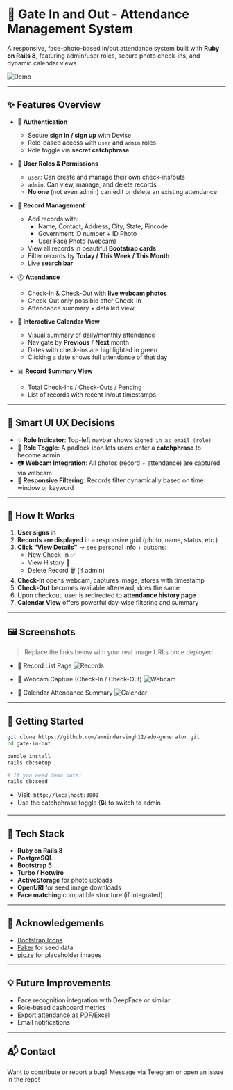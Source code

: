 
# 🚪 Gate In and Out - Attendance Management System

A responsive, face-photo-based in/out attendance system built with **Ruby on Rails 8**, featuring admin/user roles, secure photo check-ins, and dynamic calendar views.

![Demo]() <!-- You can update this with an actual demo screenshot later -->

---

## ✨ Features Overview

- 🔐 **Authentication**
  - Secure **sign in / sign up** with Devise
  - Role-based access with `user` and `admin` roles
  - Role toggle via **secret catchphrase**

- 👤 **User Roles & Permissions**
  - `user`: Can create and manage their own check-ins/outs
  - `admin`: Can view, manage, and delete records
  - **No one** (not even admin) can edit or delete an existing attendance

- 📇 **Record Management**
  - Add records with:
    - Name, Contact, Address, City, State, Pincode
    - Government ID number + ID Photo
    - User Face Photo (webcam)
  - View all records in beautiful **Bootstrap cards**
  - Filter records by **Today / This Week / This Month**
  - Live **search bar**

- 🕓 **Attendance**
  - Check-In & Check-Out with **live webcam photos**
  - Check-Out only possible after Check-In
  - Attendance summary + detailed view

- 📅 **Interactive Calendar View**
  - Visual summary of daily/monthly attendance
  - Navigate by **Previous** / **Next** month
  - Dates with check-ins are highlighted in green
  - Clicking a date shows full attendance of that day

- 📊 **Record Summary View**
  - Total Check-Ins / Check-Outs / Pending
  - List of records with recent in/out timestamps

---

## 🧠 Smart UI UX Decisions

- 💡 **Role Indicator**: Top-left navbar shows `Signed in as email (role)`
- 🔐 **Role Toggle**: A padlock icon lets users enter a **catchphrase** to become admin
- 📷 **Webcam Integration**: All photos (record + attendance) are captured via webcam
- 🔎 **Responsive Filtering**: Records filter dynamically based on time window or keyword

---

## 🧪 How It Works

1. **User signs in**
2. **Records are displayed** in a responsive grid (photo, name, status, etc.)
3. **Click "View Details"** → see personal info + buttons:
   - New Check-In ✅
   - View History 📜
   - Delete Record 🗑️ (if admin)
4. **Check-In** opens webcam, captures image, stores with timestamp
5. **Check-Out** becomes available afterward, does the same
6. Upon checkout, user is redirected to **attendance history page**
7. **Calendar View** offers powerful day-wise filtering and summary

---

## 🖼️ Screenshots

> Replace the links below with your real image URLs once deployed

- 📌 Record List Page
  ![Records]()

- 📸 Webcam Capture (Check-In / Check-Out)
  ![Webcam]()

- 📅 Calendar Attendance Summary
  ![Calendar]()

---

## 🚀 Getting Started

```bash
git clone https://github.com/amnindersingh12/ado-generator.git
cd gate-in-out

bundle install
rails db:setup

# If you need demo data:
rails db:seed
```

- Visit: `http://localhost:3000`
- Use the catchphrase toggle (🔒) to switch to admin

---

## 📂 Tech Stack

- **Ruby on Rails 8**
- **PostgreSQL**
- **Bootstrap 5**
- **Turbo / Hotwire**
- **ActiveStorage** for photo uploads
- **OpenURI** for seed image downloads
- **Face matching** compatible structure (if integrated)

---

## 🙌 Acknowledgements

- [Bootstrap Icons](https://icons.getbootstrap.com/)
- [Faker](https://github.com/faker-ruby/faker) for seed data
- [pic.re](https://pic.re/) for placeholder images

---

## 💡 Future Improvements

- Face recognition integration with DeepFace or similar
- Role-based dashboard metrics
- Export attendance as PDF/Excel
- Email notifications

---

## 📬 Contact

Want to contribute or report a bug?
Message via Telegram or open an issue in the repo!
